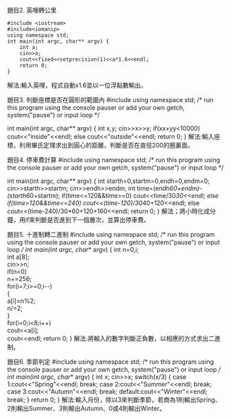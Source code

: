 題目2. 英哩轉公里
``` 
#include <iostream>
#include<iomanip>
using namespace std;
int main(int argc, char** argv) {
	int a;
	cin>>a;
	cout<<fixed<<setprecision(1)<<a*1.6<<endl;
	return 0;
}	
``` 
解法:輸入英哩，程式自動x1.6並以一位浮點數輸出。

題目3. 判斷座標是否在圓形的範圍內
#include <iostream>
using namespace std;
/* run this program using the console pauser or add your own getch, system("pause") or input loop */

int main(int argc, char** argv) {
	int x,y;
	cin>>x>>y;
	if(x*x+y*y<10000)
	cout<<"inside"<<endl;
	else
	cout<<"outside"<<endl;
	return 0;
}
解法:輸入座標，利用畢氏定理求出到圓心的距離，判斷是否在直徑200的圈裏面。

題目4. 停車費計算
#include <iostream>
using namespace std;
/* run this program using the console pauser or add your own getch, system("pause") or input loop */

int main(int argc, char** argv) {
	int starth=0,startm=0,endh=0,endm=0;
	cin>>starth>>startm; 
	cin>>endh>>endm;
	int time=(endh*60+endm)-(starth*60+startm);
	if(time<=120&&time>=0) 
	cout<<time/30*30<<endl;
	else if(time>120&&time<=240) 
	cout<<(time-120)/30*40+120<<endl;
	else 
	cout<<(time-240)/30*60+120+160<<endl;
	return 0;
}
解法；將小時化成分鐘，用if來判斷是否進到下一個層次，並算出停車費。

題目5. 十進制轉二進制
#include <iostream>
using namespace std;
/* run this program using the console pauser or add your own getch, system("pause") or input loop */
int main(int argc, char** argv) {
    int n=0,i;  
    int a[8];  
    cin>>n;  
    if(n<0)   
        n+=256;  
    for(i=7;i>=0;i--)  
	{  
        a[i]=n%2;  
        n/=2;  
    }  
    for(i=0;i<8;i++)  
        cout<<a[i];  
	cout<<endl; 
	return 0;
}
解法:將輸入的數字判斷正負數，以相應的方式求出二進制。

題目6. 季節判定
#include <iostream>
using namespace std;
/* run this program using the console pauser or add your own getch, system("pause") or input loop */
int main(int argc, char** argv) {
	int x;
	cin>>x;
	switch(x/3)
	{
		case 1:cout<<"Spring"<<endl;
		break;
		case 2:cout<<"Summer"<<endl;
		break;
		case 3:cout<<"Autumn"<<endl;
		break;
		default:cout<<"Winter"<<endl;
		break;
	} 
	return 0;
}
解法:輸入月份，除以3來判斷季節，若商為1則輸出Spring、2則輸出Summer、3則輸出Autumn、0或4則輸出Winter。
